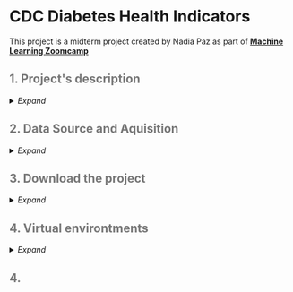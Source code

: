 # CDC Diabetes Health Indicators
This project is a midterm project created by Nadia Paz as part of __[Machine Learning Zoomcamp](https://github.com/DataTalksClub/machine-learning-zoomcamp/tree/master)__


<h2 style="color:#777;">1. Project's description</h2>
<details><summary><i>Expand</i></summary>
Diabetes and prediabetes are national epidemics impacting more than 133 million Americans, and diabetes is one of the fastest growing chronic diseases in the world (<a href="https://diabetes.org/about-us/annual-reports">source</a>). Type 2 diabetes is largely preventable by taking several simple steps: keeping weight under control, exercising more, eating a healthy diet, and not smoking (<a href="https://www.hsph.harvard.edu/nutritionsource/disease-prevention/diabetes-prevention/preventing-diabetes-full-story">source</a>). This project involves CDC healthcare statistics and information gathered from lifestyle surveys. The data I am working with includes basic demographics and health questionnaire responses from participants, where they answer questions about their activities, lifestyle, health indicators, and their diabetes condition (diabetes, pre-diabetes, or healthy). The information has been adjusted for binary classification and has only two possible outcomes: diabetes or healthy. The objective of this project is to create a machine learning classification model that is capable of predicting the probability of contracting diabetes based on health and lifestyle data. The purpose of this project is to raise awareness about diabetes and encourage people to adopt a healthier lifestyle.
</details>

<h2 style="color:#777;">2. Data Source and Aquisition</h2>
<details><summary><i>Expand</i></summary>

I downloaded the data for the project from the <a href="https://archive.ics.uci.edu/dataset/891/cdc+diabetes+health+indicators">UC Irvine Machine Learning Repository</a>. If you're interested in obtaining the same data, you can access it in the "data" folder of this project or visit the UC Irvine website and follow the instructions outlined in the "Import in Python" section. After getting `X` an `y` variables, I merged the data into a data frame and saved it as a `csv` file with following code:

```python
import os
# merge data
df = pd.concat([X, y], axis = 1)
# save to csv
df.to_csv('diabetis_data.csv', index_label=False)
```

The same data is also available on <a href="https://www.kaggle.com/datasets/alexteboul/diabetes-health-indicators-dataset?select=diabetes_binary_health_indicators_BRFSS2015.csv">Kaggle</a>, but be aware that the column names and order differ from those used in the project.


Data description can be find on <a href="https://www.kaggle.com/datasets/alexteboul/diabetes-health-indicators-dataset?select=diabetes_binary_health_indicators_BRFSS2015.csv">Kaggle</a> or at Behavioral Risk Factor Surveillance System 2015 <a href="https://www.cdc.gov/brfss/annual_data/2015/pdf/codebook15_llcp.pdf">Codebook Report</a>

### Data dictionary

| Column name   | Definition  | Numer of Unique Values   |  Data Type       |
| :------------------| :------------------|         :------------------:|  :------------------| 
|`HighBP`|High blood pressure|2| int|
|`HighChol` |High colesterol |2| int|
|`CholCheck` |Cholesterol check whithin the last 5 years |2|int |
|`BMI`|Body mass index. Normal range is 18.5 - 24.9 |continuous variable|int |
|`Smoker`|The respondent smoked at least 100 cigarettes throu his/her life |2|int |
|`Stroke`|Ever had stroke |2|int |
| `HeartDiseaseorAttack`|The history of heart desease or heart attack |2|int |
|`PhysActivity`|Physical activity in past 30 days not including job|2|int |
|`Fruits`|Consume 1 or more fruit per day |2|int |
|`Veggies`|Consume 1 or more vegetables per day  |2|int |
|`HvyAlcoholConsump`|Heavy alcohol consumption.<br>Men: >= 14 drinks per week<br>Women >= 7 drinks per week|2|int |
|`AnyHealthcare`|Healthcare coverage (insurance, medical plans) |2|int |
|`NoDocbcCost` |No doctor beacuse of cost within past 12 month |2|int |
|`GenHlth` |Would you say that in general your health is: scale 1-5 <br>`1` = excellent <br>`2` = very good <br>`3` = good <br>`4` = fair <br>`5` = poor |5|int |
|`MentHlth` |Days of poor mental health per month (within past 30 days?) |31|int |
|`PhysHlth` |Physical illness or injury whithin past 30 days |31|int |
|`DiffWalk` |Serious difficulty walking or climbing stairs |2|int |
|`Sex` |How many times per week do you have sex? (Kidding)<br>Gender: 0- female, 1 - male |2|int |
|`Age` |Respondent's age by category<br>`1`: 18-24 <br>`2`: 25-29 <br>`3`: 30-34 <br>`4`: 35-39 <br>`5`: 40-44  <br>`6`: 45-49 <br>`7`: 50-54 <br>`8`: 55-59  <br>`9`: 60-64  <br>`10`: 65-69 <br>`11`: 70-74 <br>`12`: 75-80 <br>`13`: 80 years and older|13|int |
|`Education` |Education level by category:<br>`1`, `2`, `3`: didn't graduate from high school <br>`4`: graduated from high school <br>`5`: attended college <br>`6`: graduated from college |6|int |
|`Income` |Income level by category:<br>`1`: less than $10,000 <br>`2`: more than $10,000 less than $15,000 <br>`3`: more than $15,000 less than $20,000 <br>`4`: more than $20,000 less than $25,000 <br>`5`:  more than $25,000 less than $35,000 <br>`6`:  more than $35,000 less than $50,000<br>`7`:  more than $50,000 less than $75,000 <br>`8`: more than $75,000 |8|int |
|**Target Variable**
||
|`Diabetes_binary` |The respondent has diabetis |2|int |

### Data manipulations
The original data consists from 253,680 rows and 22 columns. I dropped 24,206 duplicated rows, that leaves us with 229,474 rows. 


</details>

<h2 style="color:#777;">3. Download the project</h2>

<details><summary><i>Expand</i></summary>

You can download it from this GitHub repository by selecting `Code` -> `Download ZIP`, or run the command `git clone git@github.com:nadia-paz/cdc_diabetis.git`
`cd cdc_diabetis` to move to the project's directory. <br>
[`git clone`](https://www.atlassian.com/git/tutorials/setting-up-a-repository/git-clone)

</details>

<h2 style="color:#777;">4. Virtual environtments</h2>
<details><summary><i>Expand</i></summary>

#### Anaconda

The project is made using Python 3.9.18 on Anaconda. To create the same virtual environment with Anaconda please refer to the file `environment.yml`. Install Anaconda or Mamba if you don't have it yet and run the following command in your terminal from the project's directory:

```bash
conda env create -f environment.yml
```
The name of the environment already is specified in the file. After installing the environment activate it with the command:

```bash
conda activate diabetes_project
```
and start `jupyter notebook`

To deactivate the environment: `conda deactivate`

#### `venv`
If you don't have Anaconda or don't want to use it, you can install required dependencies using Python's `venv`. They are located in the `venv_requirements.txt` file. 

__Step 1: Install Python 3.9__

Check your Python's version in your terminal: `python --version` or `python3 --version`. If it is different from the Python 3.9.*, install Python 3.9 on your computer according with your operation system instructions. For Linux `sudo apt-get install python3.9`, for Mac `brew install python@3.9`, for Windows manually download and install the required Python's version. 

__Step 2: Locate the path of your Python3.9__

Run in your terminal `which python3.9`. Copy the output. It is your `path_to_python`

__Step 3: Create a virtual environment__
1. In your terminal move to the projects folder `cd <path_to_the_project>`.  
2. Create the environment. In your terminal run the command

```bash
<path_to_python> -m vevn <env_name>
```
__Step 4: Activate the virtual environment__

In terminal run:
```bash
source <env_name>/bin/activate
```
__Step 5: Install dependendencies__

Make sure that you are in the project's directory and you have the `venv_requirements.txt` file in it. Run the following command in the terminal:

```bash
python -m pip install -r venv_requirements.txt
```
Now you can use the project. To deactivate the virtual environment simpy run `deactivate` in the terminal.

#### Confirm virual environment from `jupyter notebook`
In the code cell run:
```python
import os
print(os.system("which python"))
print(os.system("python --version"))
```
You should see the name of your environment in the output. If you don't, confirm the installation of the environment to the iPython Kernell. In the terminal window run:
```bash
ipython kernel install --user --name=<env_name>
```
</details>

<h2 style="color:#777;">4. </h2>

